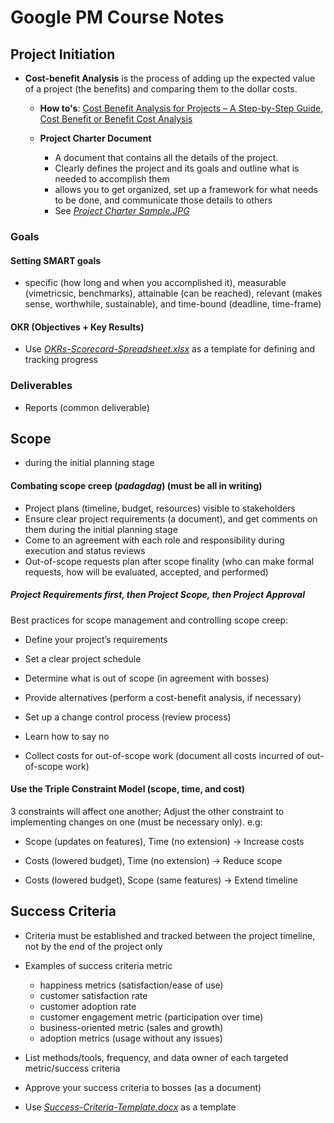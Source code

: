 # Google PM Course Notes

## Project Initiation

- **Cost-benefit Analysis** is the process of adding up the expected value of a project (the benefits) and comparing them to the dollar costs.
  
  - **How to's**: [Cost Benefit Analysis for Projects – A Step-by-Step Guide](https://www.projectmanager.com/blog/cost-benefit-analysis-for-projects-a-step-by-step-guide), [Cost Benefit or Benefit Cost Analysis](https://pmstudycircle.com/cost-benefit-or-benefit-cost-analysis/#:~:text=Cost-benefit%20analysis%20is%20a,during%20the%20project%20selection%20analysis)
  
  - **Project Charter Document**
    
    - A document that contains all the details of the project. 
    - Clearly defines the project and its goals and outline what is needed to accomplish them
    - allows you to get organized, set up a framework for what needs to be done, and communicate those details to others
    - See *[Project Charter Sample.JPG](https://github.com/ralmario/googlepmguide/blob/e441590e578e086ed23739327b8c5a3dd43d7e05/Documents/Project%20Initiation/Project%20Charter%20Sample.jpg)*

### Goals

#### Setting SMART goals

- specific (how long and when you accomplished it), measurable (vimetricsic, benchmarks), attainable (can be reached), relevant (makes sense, worthwhile, sustainable), and time-bound (deadline, time-frame)

#### OKR (Objectives + Key Results)

- Use *[OKRs-Scorecard-Spreadsheet.xlsx](https://github.com/ralmario/googlepmguide/blob/25a8da854687e4ce9695004b453dfe12f159a003/Documents/Project%20Initiation/OKRs-Scorecard-Spreadsheet.xlsx)* as a template for defining and tracking progress

### Deliverables

- Reports (common deliverable)    

## Scope

- during the  initial planning stage

#### Combating scope creep (*padagdag*) (must be all in writing)

- Project plans (timeline, budget, resources) visible to stakeholders
- Ensure clear project requirements (a document), and get comments on them during the initial planning stage
- Come to an agreement with each role and responsibility during execution and status reviews
- Out-of-scope requests plan after scope finality (who can make formal requests, how will be evaluated, accepted, and performed)

##### **Project Requirements first, then Project Scope, then Project Approval**

Best practices for scope management and controlling scope creep:

- Define your project’s requirements

- Set a clear project schedule

- Determine what is out of scope (in agreement with bosses)

- Provide alternatives (perform a cost-benefit analysis, if necessary)

- Set up a change control process (review process)

- Learn how to say no

- Collect costs for out-of-scope work (document all costs incurred of out-of-scope work)

#### Use the Triple Constraint Model (scope, time, and cost)

3 constraints will affect one another; Adjust the other constraint to implementing changes on one (must be necessary only). e.g:

- Scope (updates on features), Time (no extension) -> Increase costs

- Costs (lowered budget), Time (no extension) -> Reduce scope

- Costs (lowered budget), Scope (same features) -> Extend timeline

## Success Criteria

- Criteria must be established and tracked between the project timeline, not by the end of the project only

- Examples of success criteria metric
  
  - happiness metrics (satisfaction/ease of use)
  - customer satisfaction rate
  - customer adoption rate
  - customer engagement metric (participation over time)
  - business-oriented metric (sales and growth)
  - adoption metrics (usage without any issues)

- List methods/tools, frequency, and data owner of each targeted metric/success criteria

- Approve your success criteria to bosses (as a document)

- Use *[Success-Criteria-Template.docx](https://github.com/ralmario/googlepmguide/blob/25a8da854687e4ce9695004b453dfe12f159a003/Documents/Project%20Initiation/Success-Criteria-Template.docx)* as a template